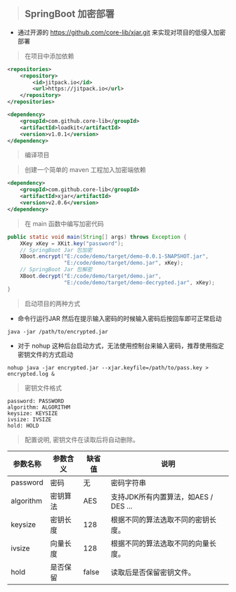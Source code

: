> ## SpringBoot 加密部署

* 通过开源的 https://github.com/core-lib/xjar.git 来实现对项目的低侵入加密部署

> 在项目中添加依赖

```xml
<repositories>
    <repository>
        <id>jitpack.io</id>
        <url>https://jitpack.io</url>
    </repository>
</repositories>

<dependency>
    <groupId>com.github.core-lib</groupId>
    <artifactId>loadkit</artifactId>
    <version>v1.0.1</version>
</dependency>
```

> 编译项目

> 创建一个简单的 maven 工程加入加密端依赖

```xml
<dependency>
    <groupId>com.github.core-lib</groupId>
    <artifactId>xjar</artifactId>
    <version>v2.0.6</version>
</dependency>
```

> 在 main 函数中编写加密代码

```java
public static void main(String[] args) throws Exception {
    XKey xKey = XKit.key("password");
    // SpringBoot Jar 包加密
    XBoot.encrypt("E:/code/demo/target/demo-0.0.1-SNAPSHOT.jar",
                  "E:/code/demo/target/demo.jar", xKey);
    // SpringBoot Jar 包解密
    XBoot.decrypt("E:/code/demo/target/demo.jar", 
                  "E:/code/demo/target/demo-decrypted.jar", xKey);
}
```

> 启动项目的两种方式

* 命令行运行JAR 然后在提示输入密码的时候输入密码后按回车即可正常启动

```shell
java -jar /path/to/encrypted.jar
```

* 对于 nohup 这种后台启动方式，无法使用控制台来输入密码，推荐使用指定密钥文件的方式启动

```shell
nohup java -jar encrypted.jar --xjar.keyfile=/path/to/pass.key > encrypted.log &
```

> 密钥文件格式

```
password: PASSWORD
algorithm: ALGORITHM
keysize: KEYSIZE
ivsize: IVSIZE
hold: HOLD
```

> 配置说明, 密钥文件在读取后将自动删除。

| 参数名称  | 参数含义 | 缺省值 | 说明                                 |
| --------- | -------- | ------ | ------------------------------------ |
| password  | 密码     | 无     | 密码字符串                           |
| algorithm | 密钥算法 | AES    | 支持JDK所有内置算法，如AES / DES ... |
| keysize   | 密钥长度 | 128    | 根据不同的算法选取不同的密钥长度。   |
| ivsize    | 向量长度 | 128    | 根据不同的算法选取不同的向量长度。   |
| hold      | 是否保留 | false  | 读取后是否保留密钥文件。             |